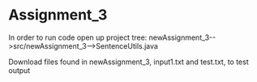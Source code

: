 # Assignment_3
In order to run code open up project tree: newAssignment_3-->src/newAssignment_3-->SentenceUtils.java

Download files found in newAssignment_3, input1.txt and test.txt, to test output
